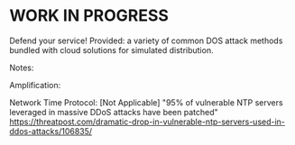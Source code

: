 # WORK IN PROGRESS
Defend your service! Provided: a variety of common DOS attack methods bundled with cloud solutions for simulated distribution.



Notes:

Amplification:

Network Time Protocol: [Not Applicable]
"95% of vulnerable NTP servers leveraged in massive DDoS attacks have been patched"
https://threatpost.com/dramatic-drop-in-vulnerable-ntp-servers-used-in-ddos-attacks/106835/
